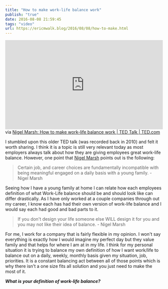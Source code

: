 ```yaml
---
title: "How to make work-life balance work"
publish: "true"
date: 2016-08-08 21:59:45
tags: "video"
url: https://ericmwalk.blog/2016/08/08/how-to-make.html
---
```


<div style="max-width:854px">
<div style="position:relative;height:0;padding-bottom:56.25%"><iframe src="https://embed.ted.com/talks/nigel_marsh_how_to_make_work_life_balance_work" width="854" height="480" style="position:absolute;left:0;top:0;width:100%;height:100%" frameborder="0" scrolling="no" allowfullscreen=""></iframe></div>
</div>
via <a href="https://www.ted.com/talks/nigel_marsh_how_to_make_work_life_balance_work?language=en#t-580948">Nigel Marsh: How to make work-life balance work | TED Talk | TED.com</a>

I stumbled upon this older TED talk (was recorded back in 2010) and felt it worth sharing. I think it is a topic is still very relevant today as most employers always talk about how they are giving employees great work-life balance. However, one point that <a href="https://nigelmarsh.com/">Nigel Marsh</a> points out is the following:

>Certain job, and career choices are fundamentally incompatible with being meaningful engaged on a daily basis with a young family. - Nigel Marsh

Seeing how I have a young family at home I can relate how each employees definition of what Work-Life balance should be and should look like can differ drastically. As I have only worked at a couple companies through out my career, I know each has had their own version of work-life balance and I would say each had good and bad parts to it.

>If you don't design your life someone else WILL design it for you and you may not like their idea of balance. - Nigel Marsh

For me, I work for a company that is fairly flexible in my opinion. I won't say everything is exactly how I would imagine my perfect day but they value family and that helps for where I am at in my life. I think for my personal situation it is trying to balance my own definition of how I want work/life to balance out on a daily, weekly, monthly basis given my situation, job, priorities. It is a constant balancing act between all of those points which is why there isn't a one size fits all solution and you just need to make the most of it.

***What is your definition of work-life balance?***



